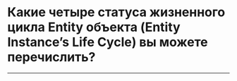 # Какие четыре статуса жизненного цикла Entity объекта (Entity Instance’s Life Cycle) вы можете перечислить?

---
